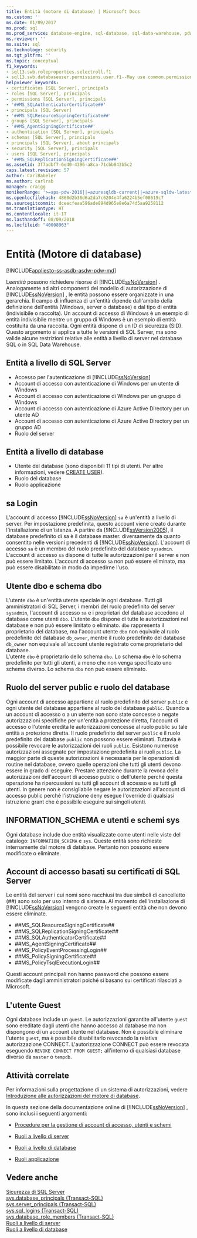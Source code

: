 ```yaml
---
title: Entità (motore di database) | Microsoft Docs
ms.custom: ''
ms.date: 01/09/2017
ms.prod: sql
ms.prod_service: database-engine, sql-database, sql-data-warehouse, pdw
ms.reviewer: ''
ms.suite: sql
ms.technology: security
ms.tgt_pltfrm: ''
ms.topic: conceptual
f1_keywords:
- sql13.swb.roleproperties.selectroll.f1
- sql13.swb.databaseuser.permissions.user.f1--May use common.permissions
helpviewer_keywords:
- certificates [SQL Server], principals
- roles [SQL Server], principals
- permissions [SQL Server], principals
- '##MS_SQLAuthenticatorCertificate##'
- principals [SQL Server]
- '##MS_SQLResourceSigningCertificate##'
- groups [SQL Server], principals
- '##MS_AgentSigningCertificate##'
- authentication [SQL Server], principals
- schemas [SQL Server], principals
- principals [SQL Server], about principals
- security [SQL Server], principals
- users [SQL Server], principals
- '##MS_SQLReplicationSigningCertificate##'
ms.assetid: 3f7adbf7-6e40-4396-a8ca-71cbb843b5c2
caps.latest.revision: 57
author: CarlRabeler
ms.author: carlrab
manager: craigg
monikerRange: '>=aps-pdw-2016||=azuresqldb-current||=azure-sqldw-latest||>=sql-server-2016||=sqlallproducts-allversions||>=sql-server-linux-2017'
ms.openlocfilehash: 4860d2b38d6a2da7c6204e4fa6224b5ef08619c7
ms.sourcegitcommit: dceecfeaa596ade894d965e8e6a74d5aa9258112
ms.translationtype: HT
ms.contentlocale: it-IT
ms.lasthandoff: 08/09/2018
ms.locfileid: "40008963"
---
```

# <a name="principals-database-engine"></a>Entità (Motore di database)
[!INCLUDE[appliesto-ss-asdb-asdw-pdw-md](../../../includes/appliesto-ss-asdb-asdw-pdw-md.md)]

  Le*entità* possono richiedere risorse di [!INCLUDE[ssNoVersion](../../../includes/ssnoversion-md.md)] . Analogamente ad altri componenti del modello di autorizzazione di [!INCLUDE[ssNoVersion](../../../includes/ssnoversion-md.md)] , le entità possono essere organizzate in una gerarchia. Il campo di influenza di un'entità dipende dall'ambito della definizione dell'entità (Windows, server o database) e dal tipo di entità (indivisibile o raccolta). Un account di accesso di Windows è un esempio di entità indivisibile mentre un gruppo di Windows è un esempio di entità costituita da una raccolta. Ogni entità dispone di un ID di sicurezza (SID). Questo argomento si applica a tutte le versioni di SQL Server, ma sono valide alcune restrizioni relative alle entità a livello di server nel database SQL o in SQL Data Warehouse. 
  
## <a name="sql-server-level-principals"></a>Entità a livello di SQL Server  
  
- Accesso per l'autenticazione di [!INCLUDE[ssNoVersion](../../../includes/ssnoversion-md.md)]   
- Account di accesso con autenticazione di Windows per un utente di Windows  
- Account di accesso con autenticazione di Windows per un gruppo di Windows   
- Account di accesso con autenticazione di Azure Active Directory per un utente AD
- Account di accesso con autenticazione di Azure Active Directory per un gruppo AD
- Ruolo del server  
  
## <a name="database-level-principals"></a>Entità a livello di database
  
- Utente del database (sono disponibili 11 tipi di utenti. Per altre informazioni, vedere [CREATE USER](../../../t-sql/statements/create-user-transact-sql.md)).
- Ruolo del database
- Ruolo applicazione
  
## <a name="sa-login"></a>sa Login  
 L'account di accesso [!INCLUDE[ssNoVersion](../../../includes/ssnoversion-md.md)] `sa` è un'entità a livello di server. Per impostazione predefinita, questo account viene creato durante l'installazione di un'istanza. A partire da [!INCLUDE[ssVersion2005](../../../includes/ssversion2005-md.md)], il database predefinito di sa è il database master. diversamente da quanto consentito nelle versioni precedenti di [!INCLUDE[ssNoVersion](../../../includes/ssnoversion-md.md)]. L'account di accesso `sa` è un membro del ruolo predefinito del database `sysadmin`. L'account di accesso `sa` dispone di tutte le autorizzazioni per il server e non può essere limitato. L'account di accesso `sa` non può essere eliminato, ma può essere disabilitato in modo da impedirne l'uso.

## <a name="dbo-user-and-dbo-schema"></a>Utente dbo e schema dbo

L'utente `dbo` è un'entità utente speciale in ogni database. Tutti gli amministratori di SQL Server, i membri del ruolo predefinito del server `sysadmin`, l'account di accesso `sa` e i proprietari del database accedono al database come utenti `dbo`. L'utente `dbo` dispone di tutte le autorizzazioni nel database e non può essere limitato o eliminato. `dbo` rappresenta il proprietario del database, ma l'account utente `dbo` non equivale al ruolo predefinito del database `db_owner`, mentre il ruolo predefinito del database `db_owner` non equivale all'account utente registrato come proprietario del database.     
L'utente `dbo` è proprietario dello schema `dbo`. Lo schema `dbo` è lo schema predefinito per tutti gli utenti, a meno che non venga specificato uno schema diverso.  Lo schema `dbo` non può essere eliminato.
  
## <a name="public-server-role-and-database-role"></a>Ruolo del server public e ruolo del database  
Ogni account di accesso appartiene al ruolo predefinito del server `public` e ogni utente del database appartiene al ruolo del database `public`. Quando a un account di accesso o a un utente non sono state concesse o negate autorizzazioni specifiche per un'entità a protezione diretta, l'account di accesso o l'utente eredita le autorizzazioni concesse al ruolo public su tale entità a protezione diretta. Il ruolo predefinito del server `public` e il ruolo predefinito del database `public` non possono essere eliminati. Tuttavia è possibile revocare le autorizzazioni dei ruoli `public`. Esistono numerose autorizzazioni assegnate per impostazione predefinita ai ruoli `public`. La maggior parte di queste autorizzazioni è necessaria per le operazioni di routine nel database, ovvero quelle operazioni che tutti gli utenti devono essere in grado di eseguire. Prestare attenzione durante la revoca delle autorizzazioni dell'account di accesso public o dell'utente perché questa operazione ha ripercussioni su tutti gli account di accesso e su tutti gli utenti. In genere non è consigliabile negare le autorizzazioni all'account di accesso public perché l'istruzione deny esegue l'override di qualsiasi istruzione grant che è possibile eseguire sui singoli utenti. 
  
## <a name="informationschema-and-sys-users-and-schemas"></a>INFORMATION_SCHEMA e utenti e schemi sys 
 Ogni database include due entità visualizzate come utenti nelle viste del catalogo: `INFORMATION_SCHEMA` e `sys`. Queste entità sono richieste internamente dal motore di database. Pertanto non possono essere modificate o eliminate.  
  
## <a name="certificate-based-sql-server-logins"></a>Account di accesso basati su certificati di SQL Server  
 Le entità del server i cui nomi sono racchiusi tra due simboli di cancelletto (##) sono solo per uso interno di sistema. Al momento dell'installazione di [!INCLUDE[ssNoVersion](../../../includes/ssnoversion-md.md)] vengono create le seguenti entità che non devono essere eliminate.  
  
-   \##MS_SQLResourceSigningCertificate##    
-   \##MS_SQLReplicationSigningCertificate##    
-   \##MS_SQLAuthenticatorCertificate##    
-   \##MS_AgentSigningCertificate##   
-   \##MS_PolicyEventProcessingLogin##   
-   \##MS_PolicySigningCertificate##   
-   \##MS_PolicyTsqlExecutionLogin##   
 
 Questi account principali non hanno password che possono essere modificate dagli amministratori poiché si basano sui certificati rilasciati a Microsoft.
  
## <a name="the-guest-user"></a>L'utente Guest  
 Ogni database include un `guest`. Le autorizzazioni garantite all'utente `guest` sono ereditate dagli utenti che hanno accesso al database ma non dispongono di un account utente nel database. Non è possibile eliminare l'utente `guest`, ma è possibile disabilitarlo revocando la relativa autorizzazione CONNECT. L'autorizzazione CONNECT può essere revocata eseguendo `REVOKE CONNECT FROM GUEST;` all'interno di qualsiasi database diverso da `master` o `tempdb`.  
  
  
## <a name="related-tasks"></a>Attività correlate  
 Per informazioni sulla progettazione di un sistema di autorizzazioni, vedere [Introduzione alle autorizzazioni del motore di database](../../../relational-databases/security/authentication-access/getting-started-with-database-engine-permissions.md).  
  
 In questa sezione della documentazione online di [!INCLUDE[ssNoVersion](../../../includes/ssnoversion-md.md)] , sono inclusi i seguenti argomenti:  
  
-   [Procedure per la gestione di account di accesso, utenti e schemi](../../../relational-databases/security/authentication-access/managing-logins-users-and-schemas-how-to-topics.md)  
  
-   [Ruoli a livello di server](../../../relational-databases/security/authentication-access/server-level-roles.md)  
  
-   [Ruoli a livello di database](../../../relational-databases/security/authentication-access/database-level-roles.md)  
  
-   [Ruoli applicazione](../../../relational-databases/security/authentication-access/application-roles.md)  
  
## <a name="see-also"></a>Vedere anche  
 [Sicurezza di SQL Server](../../../relational-databases/security/securing-sql-server.md)   
 [sys.database_principals &#40;Transact-SQL&#41;](../../../relational-databases/system-catalog-views/sys-database-principals-transact-sql.md)   
 [sys.server_principals &#40;Transact-SQL&#41;](../../../relational-databases/system-catalog-views/sys-server-principals-transact-sql.md)   
 [sys.sql_logins &#40;Transact-SQL&#41;](../../../relational-databases/system-catalog-views/sys-sql-logins-transact-sql.md)   
 [sys.database_role_members &#40;Transact-SQL&#41;](../../../relational-databases/system-catalog-views/sys-database-role-members-transact-sql.md)   
 [Ruoli a livello di server](../../../relational-databases/security/authentication-access/server-level-roles.md)   
 [Ruoli a livello di database](../../../relational-databases/security/authentication-access/database-level-roles.md)  
  
  
